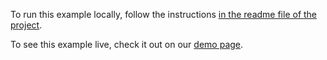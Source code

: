 To run this example locally, follow the instructions [in the readme file of the project](https://github.com/acidb/mobiscroll-demos-javascript?tab=readme-ov-file#mobiscroll-javascript-demos). 

To see this example live, check it out on our [demo page](https://demo.mobiscroll.com/javascript/datetime/event-hooks#).
